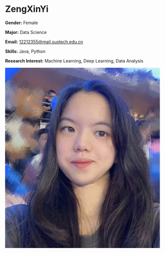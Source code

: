 # ZengXinYi

**Gender:** Female  

**Major:** Data Science 

**Email:** 12212355@mail.sustech.edu.cn

**Skills:** Java, Python 

**Research Interest:** Machine Learning, Deep Learning, Data Analysis

![alt text](../images/introduction_zxy.jpg "Xinyi Zeng")
